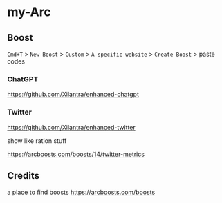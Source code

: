 # my-Arc

## Boost
`Cmd+T` > `New Boost` > `Custom` > `A specific website` > `Create Boost` > paste codes

### ChatGPT

https://github.com/Xilantra/enhanced-chatgpt

### Twitter

https://github.com/Xilantra/enhanced-twitter

show like ration stuff

https://arcboosts.com/boosts/14/twitter-metrics

## Credits

a place to find boosts
https://arcboosts.com/boosts
